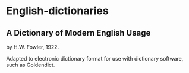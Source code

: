 # English-dictionaries

## A Dictionary of Modern English Usage
by H.W. Fowler, 1922.

Adapted to electronic dictionary format for use with dictionary software, such as Goldendict.
